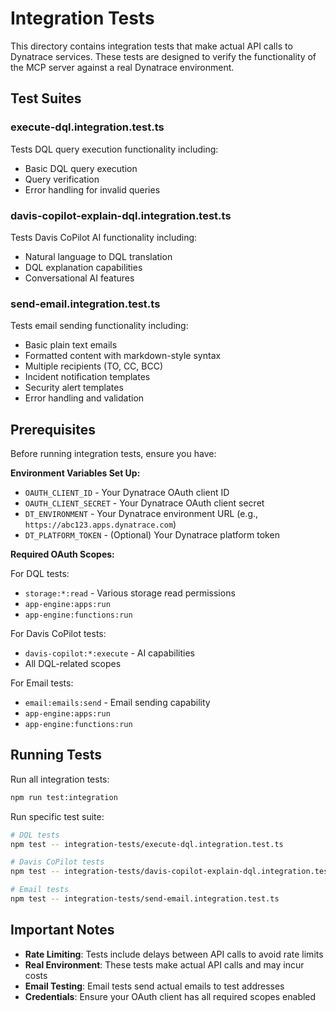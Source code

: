 # Integration Tests

This directory contains integration tests that make actual API calls to Dynatrace services. These tests are designed to verify the functionality of the MCP server against a real Dynatrace environment.

## Test Suites

### **execute-dql.integration.test.ts**
Tests DQL query execution functionality including:
- Basic DQL query execution
- Query verification
- Error handling for invalid queries

### **davis-copilot-explain-dql.integration.test.ts**
Tests Davis CoPilot AI functionality including:
- Natural language to DQL translation
- DQL explanation capabilities
- Conversational AI features

### **send-email.integration.test.ts**
Tests email sending functionality including:
- Basic plain text emails
- Formatted content with markdown-style syntax
- Multiple recipients (TO, CC, BCC)
- Incident notification templates
- Security alert templates
- Error handling and validation

## Prerequisites

Before running integration tests, ensure you have:

**Environment Variables Set Up:**

- `OAUTH_CLIENT_ID` - Your Dynatrace OAuth client ID
- `OAUTH_CLIENT_SECRET` - Your Dynatrace OAuth client secret
- `DT_ENVIRONMENT` - Your Dynatrace environment URL (e.g., `https://abc123.apps.dynatrace.com`)
- `DT_PLATFORM_TOKEN` - (Optional) Your Dynatrace platform token

**Required OAuth Scopes:**

For DQL tests:
- `storage:*:read` - Various storage read permissions
- `app-engine:apps:run`
- `app-engine:functions:run`

For Davis CoPilot tests:
- `davis-copilot:*:execute` - AI capabilities
- All DQL-related scopes

For Email tests:
- `email:emails:send` - Email sending capability
- `app-engine:apps:run`
- `app-engine:functions:run`

## Running Tests

Run all integration tests:
```bash
npm run test:integration
```

Run specific test suite:
```bash
# DQL tests
npm test -- integration-tests/execute-dql.integration.test.ts

# Davis CoPilot tests  
npm test -- integration-tests/davis-copilot-explain-dql.integration.test.ts

# Email tests
npm test -- integration-tests/send-email.integration.test.ts
```

## Important Notes

- **Rate Limiting**: Tests include delays between API calls to avoid rate limits
- **Real Environment**: These tests make actual API calls and may incur costs
- **Email Testing**: Email tests send actual emails to test addresses
- **Credentials**: Ensure your OAuth client has all required scopes enabled

